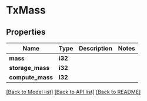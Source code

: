 # TxMass

## Properties

Name | Type | Description | Notes
------------ | ------------- | ------------- | -------------
**mass** | **i32** |  | 
**storage_mass** | **i32** |  | 
**compute_mass** | **i32** |  | 

[[Back to Model list]](../README.md#documentation-for-models) [[Back to API list]](../README.md#documentation-for-api-endpoints) [[Back to README]](../README.md)


